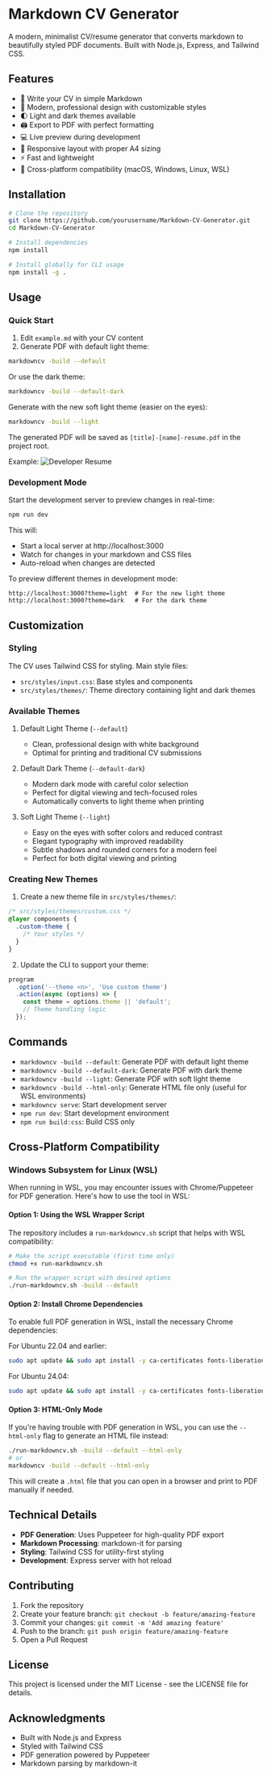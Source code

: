 # Markdown CV Generator

A modern, minimalist CV/resume generator that converts markdown to beautifully styled PDF documents. Built with Node.js, Express, and Tailwind CSS.

## Features

- 📝 Write your CV in simple Markdown
- 🎨 Modern, professional design with customizable styles
- 🌓 Light and dark themes available
- 🖨 Export to PDF with perfect formatting
- 💻 Live preview during development
- 🎯 Responsive layout with proper A4 sizing
- ⚡ Fast and lightweight
- 🔄 Cross-platform compatibility (macOS, Windows, Linux, WSL)

## Installation

```bash
# Clone the repository
git clone https://github.com/yourusername/Markdown-CV-Generator.git
cd Markdown-CV-Generator

# Install dependencies
npm install

# Install globally for CLI usage
npm install -g .
```

## Usage

### Quick Start

1. Edit `example.md` with your CV content
2. Generate PDF with default light theme:
```bash
markdowncv -build --default
```

Or use the dark theme:
```bash
markdowncv -build --default-dark
```

Generate with the new soft light theme (easier on the eyes):
```bash
markdowncv -build --light
```

The generated PDF will be saved as `[title]-[name]-resume.pdf` in the project root.

Example: 
![Developer Resume](developer-john-doe-resume-1.png)

### Development Mode

Start the development server to preview changes in real-time:

```bash
npm run dev
```

This will:
- Start a local server at http://localhost:3000
- Watch for changes in your markdown and CSS files
- Auto-reload when changes are detected

To preview different themes in development mode:
```
http://localhost:3000?theme=light  # For the new light theme
http://localhost:3000?theme=dark   # For the dark theme
```

## Customization

### Styling

The CV uses Tailwind CSS for styling. Main style files:
- `src/styles/input.css`: Base styles and components
- `src/styles/themes/`: Theme directory containing light and dark themes

### Available Themes

1. Default Light Theme (`--default`)
   - Clean, professional design with white background
   - Optimal for printing and traditional CV submissions

2. Default Dark Theme (`--default-dark`)
   - Modern dark mode with careful color selection
   - Perfect for digital viewing and tech-focused roles
   - Automatically converts to light theme when printing

3. Soft Light Theme (`--light`)
   - Easy on the eyes with softer colors and reduced contrast
   - Elegant typography with improved readability
   - Subtle shadows and rounded corners for a modern feel
   - Perfect for both digital viewing and printing

### Creating New Themes

1. Create a new theme file in `src/styles/themes/`:
```css
/* src/styles/themes/custom.css */
@layer components {
  .custom-theme {
    /* Your styles */
  }
}
```

2. Update the CLI to support your theme:
```javascript
program
  .option('--theme <n>', 'Use custom theme')
  .action(async (options) => {
    const theme = options.theme || 'default';
    // Theme handling logic
  });
```

## Commands

- `markdowncv -build --default`: Generate PDF with default light theme
- `markdowncv -build --default-dark`: Generate PDF with dark theme
- `markdowncv -build --light`: Generate PDF with soft light theme
- `markdowncv -build --html-only`: Generate HTML file only (useful for WSL environments)
- `markdowncv serve`: Start development server
- `npm run dev`: Start development environment
- `npm run build:css`: Build CSS only

## Cross-Platform Compatibility

### Windows Subsystem for Linux (WSL)

When running in WSL, you may encounter issues with Chrome/Puppeteer for PDF generation. Here's how to use the tool in WSL:

#### Option 1: Using the WSL Wrapper Script

The repository includes a `run-markdowncv.sh` script that helps with WSL compatibility:

```bash
# Make the script executable (first time only)
chmod +x run-markdowncv.sh

# Run the wrapper script with desired options
./run-markdowncv.sh -build --default
```

#### Option 2: Install Chrome Dependencies

To enable full PDF generation in WSL, install the necessary Chrome dependencies:

For Ubuntu 22.04 and earlier:
```bash
sudo apt update && sudo apt install -y ca-certificates fonts-liberation libasound2 libatk-bridge2.0-0 libatk1.0-0 libcairo2 libcups2 libdbus-1-3 libexpat1 libfontconfig1 libgbm1 libglib2.0-0 libgtk-3-0 libnspr4 libnss3 libpango-1.0-0 libpangocairo-1.0-0 libx11-6 libx11-xcb1 libxcb1 libxcomposite1 libxcursor1 libxdamage1 libxext6 libxfixes3 libxi6 libxrandr2 libxrender1 libxss1 libxtst6 xdg-utils
```

For Ubuntu 24.04:
```bash
sudo apt update && sudo apt install -y ca-certificates fonts-liberation libasound2t64 libatk-bridge2.0-0t64 libatk1.0-0t64 libcairo2 libcups2t64 libdbus-1-3 libexpat1 libfontconfig1 libgbm1 libglib2.0-0t64 libgtk-3-0t64 libnspr4 libnss3 libpango-1.0-0 libpangocairo-1.0-0 libx11-6 libx11-xcb1 libxcb1 libxcomposite1 libxcursor1 libxdamage1 libxext6 libxfixes3 libxi6 libxrandr2 libxrender1 libxss1 libxtst6 xdg-utils
```

#### Option 3: HTML-Only Mode

If you're having trouble with PDF generation in WSL, you can use the `--html-only` flag to generate an HTML file instead:

```bash
./run-markdowncv.sh -build --default --html-only
# or
markdowncv -build --default --html-only
```

This will create a `.html` file that you can open in a browser and print to PDF manually if needed.

## Technical Details

- **PDF Generation**: Uses Puppeteer for high-quality PDF export
- **Markdown Processing**: markdown-it for parsing
- **Styling**: Tailwind CSS for utility-first styling
- **Development**: Express server with hot reload

## Contributing

1. Fork the repository
2. Create your feature branch: `git checkout -b feature/amazing-feature`
3. Commit your changes: `git commit -m 'Add amazing feature'`
4. Push to the branch: `git push origin feature/amazing-feature`
5. Open a Pull Request

## License

This project is licensed under the MIT License - see the LICENSE file for details.

## Acknowledgments

- Built with Node.js and Express
- Styled with Tailwind CSS
- PDF generation powered by Puppeteer
- Markdown parsing by markdown-it